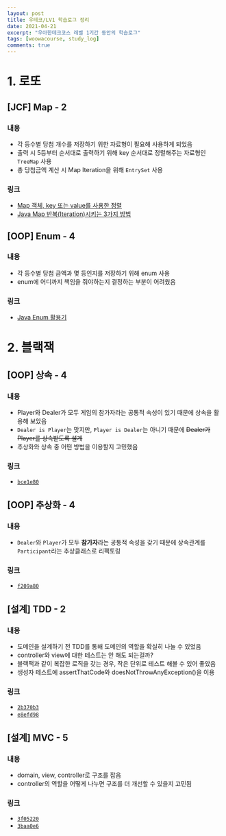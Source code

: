 ```yaml
---
layout: post
title: 우테코/LV1 학습로그 정리
date: 2021-04-21
excerpt: "우아한테크코스 레벨 1기간 동안의 학습로그"
tags: [woowacourse, study_log]
comments: true
---
```


# 1. 로또
## [JCF] Map - 2
### 내용
- 각 등수별 당첨 개수를 저장하기 위한 자료형이 필요해 사용하게 되었음
- 출력 시 5등부터 순서대로 출력하기 위해 key 순서대로 정렬해주는 자료형인 `TreeMap` 사용
- 총 당첨금액 계산 시 Map Iteration을 위해 `EntrySet` 사용

### 링크
- [Map 객체, key 또는 value를 사용한 정렬](https://ithub.tistory.com/34)
- [Java Map 반복(Iteration)시키는 3가지 방법](https://stove99.tistory.com/96)

## [OOP] Enum - 4
### 내용
- 각 등수별 당첨 금액과 몇 등인지를 저장하기 위해 enum 사용
- enum에 어디까지 책임을 줘야하는지 결정하는 부분이 어려웠음

### 링크
- [Java Enum 활용기](https://woowabros.github.io/tools/2017/07/10/java-enum-uses.html)

# 2. 블랙잭
## [OOP] 상속 - 4
### 내용
- Player와 Dealer가 모두 게임의 참가자라는 공통적 속성이 있기 때문에 상속을 활용해 보았음
- `Dealer is Player`는 맞지만, `Player is Dealer`는 아니기 때문에 ~~Dealer가 Player를 상속받도록 설계~~
- 추상화와 상속 중 어떤 방법을 이용할지 고민했음

### 링크
- [`bce1e80`](https://github.com/woowacourse/java-blackjack/pull/121/commits/bce1e804585ad8a6bccdbeda086a08facb61eeec)

## [OOP] 추상화 - 4
### 내용
- `Dealer`와 `Player`가 모두 **참가자**라는 공통적 속성을 갖기 때문에 상속관계를 `Participant`라는 추상클래스로 리팩토링

### 링크
- [`f209a80`](https://github.com/woowacourse/java-blackjack/pull/121/commits/f209a8041140cfae51a622cdb2bbf30ae55ce079)

## [설계] TDD - 2
### 내용
- 도메인을 설계하기 전 TDD를 통해 도메인의 역할을 확실히 나눌 수 있었음
- controller와 view에 대한 테스트는 안 해도 되는걸까?
- 블랙잭과 같이 복잡한 로직을 갖는 경우, 작은 단위로 테스트 해볼 수 있어 좋았음
- 생성자 테스트에 assertThatCode와 doesNotThrowAnyException()을 이용

### 링크
- [`2b370b3`](https://github.com/woowacourse/java-blackjack/pull/121/commits/2b370b37f16b2efb954fc9f03e8b1d1a4b790938)
- [`e8efd98`](https://github.com/woowacourse/java-blackjack/pull/121/commits/e8efd986a4135bff212abeb8140fe8e609ed0915)

## [설계] MVC - 5
### 내용
- domain, view, controller로 구조를 잡음
- controller의 역할을 어떻게 나누면 구조를 더 개선할 수 있을지 고민됨

### 링크
- [`3f05220`](https://github.com/woowacourse/java-blackjack/pull/121/commits/3f0522065e5cbd4499b8f0b4ab9f1d51784c23e1)
- [`3baa0e6`](https://github.com/woowacourse/java-blackjack/pull/121/commits/3baa0e6ad7e21e782965a36ac6c870a5612d3044)
